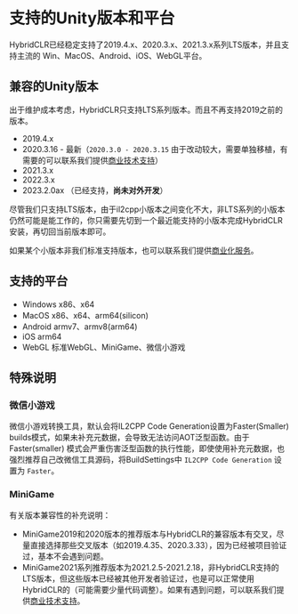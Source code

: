 
# 支持的Unity版本和平台

HybridCLR已经稳定支持了2019.4.x、2020.3.x、2021.3.x系列LTS版本，并且支持主流的 Win、MacOS、Android、iOS、WebGL平台。

## 兼容的Unity版本

出于维护成本考虑，HybridCLR只支持LTS系列版本。而且不再支持2019之前的版本。

- 2019.4.x
- 2020.3.16 - 最新（`2020.3.0 - 2020.3.15` 由于改动较大，需要单独移植，有需要的可以联系我们提供[商业技术支持](/other/business.md)）
- 2021.3.x
- 2022.3.x
- 2023.2.0ax （已经支持，**尚未对外开发**）


尽管我们只支持LTS版本，由于il2cpp小版本之间变化不大，非LTS系列的小版本仍然可能是能工作的，你只需要先切到一个最近能支持的小版本完成HybridCLR安装，再切回当前版本即可。

如果某个小版本非我们标准支持版本，也可以联系我们提供[商业化服务](/other/business.md)。


## 支持的平台

- Windows x86、x64
- MacOS x86、x64、arm64(silicon)
- Android armv7、armv8(arm64)
- iOS arm64
- WebGL 标准WebGL、MiniGame、微信小游戏

## 特殊说明

### 微信小游戏

微信小游戏转换工具，默认会将IL2CPP Code Generation设置为Faster(Smaller) builds模式，如果未补充元数据，会导致无法访问AOT泛型函数。由于 Faster(smaller) 模式会严重伤害泛型函数的执行性能，即使使用补充元数据，也强烈推荐自己改微信工具源码，将BuildSettings中 `IL2CPP Code Generation` 设置为 `Faster`。

### MiniGame

有关版本兼容性的补充说明：

- MiniGame2019和2020版本的推荐版本与HybridCLR的兼容版本有交叉，尽量直接选择那些交叉版本（如2019.4.35、2020.3.33），因为已经被项目验证过，基本不会遇到问题。
- MiniGame2021系列推荐版本为2021.2.5-2021.2.18，非HybridCLR支持的LTS版本，但这些版本已经被其他开发者验证过，也是可以正常使用HybridCLR的（可能需要少量代码调整）。如果有遇到问题，可以联系我们提供[商业技术支持](/other/business.md)。
